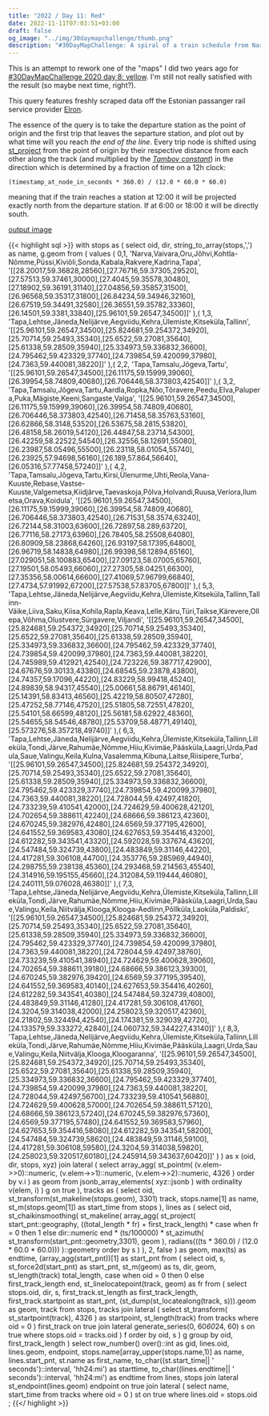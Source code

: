 ```yaml
---
title: "2022 / Day 11: Red"
date: 2022-11-11T07:03:51+03:00
draft: false
og_image: "../img/30daymapchallenge/thumb.png"
description: "#30DayMapChallenge: A spiral of a train schedule from Narva"
---
```

This is an attempt to rework one of the "maps" I did two years ago
for [#30DayMapChallenge 2020 day 8: yellow](../08-yellow/). I'm still not really
satisfied with the result (so maybe next time, right?).

This query features freshly scraped data off the Estonian passanger rail service
provider [Elron](https://elron.ee).

The essence of the query is to take the departure station as the point of origin
and the first trip that leaves the separture station, and plot out by what time
will you reach _the end of the line_. Every trip node is shifted using
[st_project](https://postgis.net/docs/ST_Project.html) from the point of
origin by their respective distance from each other along the track (and
multiplied by the [_Tambov constant_](https://www.wikidata.org/wiki/Q12376284))
in the direction which is determined by a fraction of time on a 12h clock:

```
(timestamp_at_node_in_seconds * 360.0) / (12.0 * 60.0 * 60.0)
```
meaning that if the train reaches a station at 12:00 it will be projected exactly
north from the departure station. If at 6:00 or 18:00 it will be directly south.

[output image](https://tkardi.ee/writeup/img/30daymapchallenge/2022/day-11-red.png)


{{< highlight sql >}}
with
    stops as (
        select
            oid, dir, string_to_array(stops,',') as name, g.geom
        from (
            values
                (
                    0,1,
                    'Narva,Vaivara,Oru,Jõhvi,Kohtla-Nõmme,Püssi,Kiviõli,Sonda,Kabala,Rakvere,Kadrina,Tapa',
                    '[[28.20017,59.36828,28560],[27.76716,59.37305,29520],[27.57513,59.37461,30000],[27.4045,59.35578,30480],[27.18902,59.36191,31140],[27.04856,59.35857,31500],[26.96568,59.35317,31800],[26.84234,59.34946,32160],[26.67519,59.34491,32580],[26.36551,59.35782,33360],[26.14501,59.3381,33840],[25.96101,59.26547,34500]]'
                ),(
                    1,3,
                    'Tapa,Lehtse,Jäneda,Nelijärve,Aegviidu,Kehra,Ülemiste,Kitseküla,Tallinn',
                    '[[25.96101,59.26547,34500],[25.824681,59.254372,34920],[25.70714,59.25493,35340],[25.6522,59.27081,35640],[25.61338,59.28509,35940],[25.334973,59.336832,36600],[24.795462,59.423329,37740],[24.739854,59.420099,37980],[24.7363,59.440081,38220]]'
                ),(
                    2,2,
                    'Tapa,Tamsalu,Jõgeva,Tartu',
                    '[[25.96101,59.26547,34500],[26.11175,59.15999,39060],[26.39954,58.74809,40680],[26.706446,58.373803,42540]]'
                ),(
                    3,2,
                    'Tapa,Tamsalu,Jõgeva,Tartu,Aardla,Ropka,Nõo,Tõravere,Peedu,Elva,Palupera,Puka,Mägiste,Keeni,Sangaste,Valga',
                    '[[25.96101,59.26547,34500],[26.11175,59.15999,39060],[26.39954,58.74809,40680],[26.706446,58.373803,42540],[26.71458,58.35763,53160],[26.62866,58.3148,53520],[26.53675,58.2815,53820],[26.48158,58.26019,54120],[26.44847,58.23714,54300],[26.42259,58.22522,54540],[26.32556,58.12691,55080],[26.23987,58.05496,55500],[26.23118,58.01054,55740],[26.23925,57.94698,56160],[26.189,57.864,56640],[26.05316,57.77458,57240]]'
                ),(
                    4,2,
                    'Tapa,Tamsalu,Jõgeva,Tartu,Kirsi,Ülenurme,Uhti,Reola,Vana-Kuuste,Rebase,Vastse-Kuuste,Valgemetsa,Kiidjärve,Taevaskoja,Põlva,Holvandi,Ruusa,Veriora,Ilumetsa,Orava,Koidula',
                    '[[25.96101,59.26547,34500],[26.11175,59.15999,39060],[26.39954,58.74809,40680],[26.706446,58.373803,42540],[26.71531,58.3574,63240],[26.72144,58.31003,63600],[26.72897,58.289,63720],[26.77116,58.27173,63960],[26.78405,58.25508,64080],[26.80909,58.23868,64260],[26.93197,58.17395,64800],[26.96719,58.14838,64980],[26.99398,58.12894,65160],[27.029051,58.100883,65400],[27.09123,58.07005,65760],[27.19501,58.05493,66060],[27.27305,58.04251,66300],[27.35356,58.00614,66600],[27.41069,57.96799,66840],[27.4734,57.91992,67200],[27.57538,57.83705,67800]]'
                ),(
                    5,3,
                    'Tapa,Lehtse,Jäneda,Nelijärve,Aegviidu,Kehra,Ülemiste,Kitseküla,Tallinn,Tallinn-Väike,Liiva,Saku,Kiisa,Kohila,Rapla,Keava,Lelle,Käru,Türi,Taikse,Kärevere,Ollepa,Võhma,Olustvere,Sürgavere,Viljandi',
                    '[[25.96101,59.26547,34500],[25.824681,59.254372,34920],[25.70714,59.25493,35340],[25.6522,59.27081,35640],[25.61338,59.28509,35940],[25.334973,59.336832,36600],[24.795462,59.423329,37740],[24.739854,59.420099,37980],[24.7363,59.440081,38220],[24.745989,59.412921,42540],[24.723226,59.387717,42900],[24.67676,59.30133,43380],[24.68545,59.23878,43800],[24.74357,59.17096,44220],[24.83229,58.99418,45240],[24.89839,58.94317,45540],[25.00661,58.86791,46140],[25.14391,58.83413,46560],[25.42219,58.80507,47280],[25.47252,58.77146,47520],[25.51805,58.72551,47820],[25.54101,58.66599,48120],[25.56181,58.62922,48360],[25.54655,58.54546,48780],[25.53709,58.48771,49140],[25.573276,58.357218,49740]]'
                ),(
                    6,3,
                    'Tapa,Lehtse,Jäneda,Nelijärve,Aegviidu,Kehra,Ülemiste,Kitseküla,Tallinn,Lilleküla,Tondi,Järve,Rahumäe,Nõmme,Hiiu,Kivimäe,Pääsküla,Laagri,Urda,Padula,Saue,Valingu,Keila,Kulna,Vasalemma,Kibuna,Laitse,Riisipere,Turba',
                    '[[25.96101,59.26547,34500],[25.824681,59.254372,34920],[25.70714,59.25493,35340],[25.6522,59.27081,35640],[25.61338,59.28509,35940],[25.334973,59.336832,36600],[24.795462,59.423329,37740],[24.739854,59.420099,37980],[24.7363,59.440081,38220],[24.728044,59.42497,41820],[24.733239,59.410541,42000],[24.724629,59.400628,42120],[24.702654,59.388611,42240],[24.68666,59.386123,42360],[24.670245,59.382976,42480],[24.6569,59.377195,42600],[24.641552,59.369583,43080],[24.627653,59.354416,43200],[24.612282,59.343541,43320],[24.592028,59.337674,43620],[24.547484,59.324739,43800],[24.483849,59.31146,44220],[24.417281,59.306108,44700],[24.353776,59.285969,44940],[24.298755,59.238138,45360],[24.293468,59.214563,45540],[24.314916,59.195155,45660],[24.312084,59.119444,46080],[24.240111,59.076028,46380]]'
                ),(
                    7,3,
                    'Tapa,Lehtse,Jäneda,Nelijärve,Aegviidu,Kehra,Ülemiste,Kitseküla,Tallinn,Lilleküla,Tondi,Järve,Rahumäe,Nõmme,Hiiu,Kivimäe,Pääsküla,Laagri,Urda,Saue,Valingu,Keila,Niitvälja,Klooga,Klooga-Aedlinn,Põllküla,Laoküla,Paldiski',
                    '[[25.96101,59.26547,34500],[25.824681,59.254372,34920],[25.70714,59.25493,35340],[25.6522,59.27081,35640],[25.61338,59.28509,35940],[25.334973,59.336832,36600],[24.795462,59.423329,37740],[24.739854,59.420099,37980],[24.7363,59.440081,38220],[24.728044,59.42497,38760],[24.733239,59.410541,38940],[24.724629,59.400628,39060],[24.702654,59.388611,39180],[24.68666,59.386123,39300],[24.670245,59.382976,39420],[24.6569,59.377195,39540],[24.641552,59.369583,40140],[24.627653,59.354416,40260],[24.612282,59.343541,40380],[24.547484,59.324739,40800],[24.483849,59.31146,41280],[24.417281,59.306108,41760],[24.3204,59.314038,42000],[24.258023,59.320517,42360],[24.21802,59.324494,42540],[24.174381,59.329039,42720],[24.133579,59.333272,42840],[24.060732,59.344227,43140]]'
                ),(
                    8,3,
                    'Tapa,Lehtse,Jäneda,Nelijärve,Aegviidu,Kehra,Ülemiste,Kitseküla,Tallinn,Lilleküla,Tondi,Järve,Rahumäe,Nõmme,Hiiu,Kivimäe,Pääsküla,Laagri,Urda,Saue,Valingu,Keila,Niitvälja,Klooga,Kloogaranna',
                    '[[25.96101,59.26547,34500],[25.824681,59.254372,34920],[25.70714,59.25493,35340],[25.6522,59.27081,35640],[25.61338,59.28509,35940],[25.334973,59.336832,36600],[24.795462,59.423329,37740],[24.739854,59.420099,37980],[24.7363,59.440081,38220],[24.728044,59.42497,56700],[24.733239,59.410541,56880],[24.724629,59.400628,57000],[24.702654,59.388611,57120],[24.68666,59.386123,57240],[24.670245,59.382976,57360],[24.6569,59.377195,57480],[24.641552,59.369583,57960],[24.627653,59.354416,58080],[24.612282,59.343541,58200],[24.547484,59.324739,58620],[24.483849,59.31146,59100],[24.417281,59.306108,59580],[24.3204,59.314038,59820],[24.258023,59.320517,60180],[24.245914,59.343637,60420]]'
                )
                    ) as x (oid, dir, stops, xyz)
                        join lateral (
                            select
                                array_agg(
                                    st_pointm(
                                        (v.elem->>0)::numeric,
                                        (v.elem->>1)::numeric,
                                        (v.elem->>2)::numeric,
                                        4326
                                    ) order by v.i
                                ) as geom
                            from
                                jsonb_array_elements(
                                    xyz::jsonb
                                ) with ordinality v(elem, i)
                        ) g on true
    ),
    tracks as (
        select
            oid, st_transform(st_makeline(stops.geom), 3301) track,
            stops.name[1] as name, st_m(stops.geom[1]) as start_time
        from stops
    ),
    lines as (
        select
            oid,
            st_chaikinsmoothing(
                st_makeline(
                    array_agg(
                        st_project(
                            start_pnt::geography,
                            ((total_length * fr) + first_track_length) *
                                case when fr = 0 then 1 else dir::numeric end *
                                (ts/100000) *
                                st_azimuth(
                                    st_transform(start_pnt::geometry,3301),
                                    geom
                                ),
                            radians(((ts * 360.0) / (12.0 * 60.0 * 60.0)))
                        )::geometry order by s
                    )
                ),
                2, false
            ) as geom,
            max(ts) as endtime,
            (array_agg(start_pnt))[1] as start_pnt
        from (
            select
                oid, s, st_force2d(start_pnt) as start_pnt,
                st_m(geom) as ts, dir,
                geom,
                st_length(track) total_length,
                case when oid = 0 then 0 else first_track_length end,
                st_linelocatepoint(track, geom) as fr
            from (
                select
                    stops.oid, dir, s,
                    first_track.st_length as first_track_length,
                    first_track.startpoint as start_pnt,
                    (st_dump(st_locatealong(track, s))).geom as geom,
                    track
                from
                    stops,
                    tracks
                        join lateral (
                            select
                                st_transform(
                                    st_startpoint(track),
                                    4326
                                ) as startpoint,
                                st_length(track)
                            from
                                tracks
                            where
                                oid = 0
                        ) first_track on true
                        join lateral
                            generate_series(0, 60*60*24, 60) s on true
                where
                    stops.oid = tracks.oid
            ) f
            order by
                oid, s
        ) g
        group by
            oid, first_track_length
    )
select
    row_number() over()::int as gid,
    lines.oid, lines.geom, endpoint, stops.name[array_upper(stops.name,1)] as name,
    lines.start_pnt, st.name as first_name,
    to_char((st.start_time|| ' seconds')::interval, 'hh24:mi') as starttime,
    to_char((lines.endtime|| ' seconds')::interval, 'hh24:mi') as endtime
from
    lines,
    stops
        join lateral
            st_endpoint(lines.geom) endpoint on true
        join lateral (
            select name, start_time
            from tracks
            where oid = 0
        ) st on true
where
    lines.oid = stops.oid
;
{{</ highlight >}}

